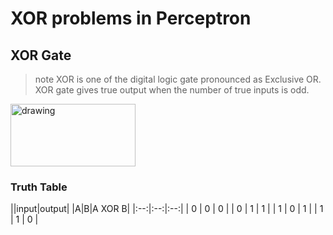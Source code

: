 # XOR problems in Perceptron

## XOR Gate

> note
> XOR is one of the digital logic gate pronounced as Exclusive OR.
> XOR gate gives true output when the number of true inputs is odd.

<img src="https://upload.wikimedia.org/wikipedia/commons/thumb/0/01/XOR_ANSI.svg/200px-XOR_ANSI.svg.png" alt="drawing" width="200" height="100"/>

### Truth Table
||input|output|
|A|B|A XOR B|
|:--:|:--:|:--:|
| 0 | 0 | 0 |
| 0 | 1 | 1 |
| 1 | 0 | 1 |
| 1 | 1 | 0 |
